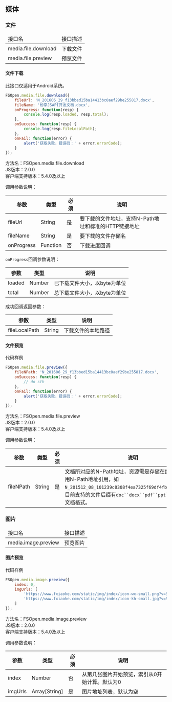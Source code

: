 ## 媒体

### 文件 

<table class="api-list">
    <thead>
        <tr>
            <td>接口名</td>
            <td>接口描述</td>
        </tr>
    </thead>
    <tbody>
        <tr>
            <td>media.file.download</td>
            <td>下载文件</td>
        </tr>
        <tr>
            <td>media.file.preview</td>
            <td>预览文件</td>
        </tr>
    </tbody>
</table>

#### 文件下载
此接口仅适用于Android系统。

```javascript
FSOpen.media.file.download({
    fileUrl: 'N_201606_29_f13bbed15ba14413bc0aef29be255817.docx',
    fileName: '纷享JSAPI开发文档.docx',
    onProgress: function(resp) {
        console.log(resp.loaded, resp.total);
    },
    onSuccess: function(resp) {
        console.log(resp.fileLocalPath);
    },
    onFail: function(error) {
        alert('获取失败，错误码：' + error.errorCode);
    }
});
```

方法名：FSOpen.media.file.download   
JS版本：2.0.0  
客户端支持版本：5.4.0及以上  

调用参数说明：    

| 参数      | 类型      | 必须 | 说明         |
| ----------| ----------| -----| -------------|
| fileUrl   | String    | 是   | 要下载的文件地址，支持N-Path地址和标准的HTTP链接地址 |
| fileName  | String    | 是   | 要下载的文件存储名 |
| onProgress| Function  | 否   | 下载进度回调 |

`onProgress`回调参数说明：

| 参数        | 类型      | 说明     |
| ------------| ----------| ---------|
| loaded      | Number    | 已下载文件大小，以byte为单位 |
| total       | Number    | 总下载文件大小，以byte为单位 |

成功回调返回参数：  

| 参数          | 类型      | 说明     |
| --------------| ----------| ---------|
| fileLocalPath | String    | 下载文件的本地路径 |

#### 文件预览

代码样例
```javascript
FSOpen.media.file.preview({
    fileNPath: 'N_201606_29_f13bbed15ba14413bc0aef29be255817.docx',
    onSuccess: function(resp) {
        // do sth
    },
    onFail: function(error) {
        alert('获取失败，错误码：' + error.errorCode);
    }
});
``` 

方法名：FSOpen.media.file.preview     
JS版本：2.0.0  
客户端支持版本：5.4.0及以上  

调用参数说明：    

| 参数      | 类型      | 必须 | 说明         |
| ----------| ----------| -----| -------------|
| fileNPath | String    | 是   | 文档所对应的N-Path地址，资源需是存储在纷享平台上，采用N-Path地址引用，如`N_201512_08_101239c8308f4ea7325f69df4fba386f1.pptx`。目前支持的文件后缀有`doc``docx``pdf``ppt``pptx`等通用文档格式。 |


### 图片 

<table class="api-list">
    <thead>
        <tr>
            <td>接口名</td>
            <td>接口描述</td>
        </tr>
    </thead>
    <tbody>
        <tr>
            <td>media.image.preview</td>
            <td>预览图片</td>
        </tr>
    </tbody>
</table>

#### 图片预览

代码样例
```javascript
FSOpen.media.image.preview({
    index: 0,
    imgUrls: [
        'https://www.fxiaoke.com/static/img/index/icon-wx-small.png?v=5.1.5',
        'https://www.fxiaoke.com/static/img/index/icon-kh-small.jpg?v=5.1.5'
    ]
});
``` 

方法名：FSOpen.media.image.preview     
JS版本：2.0.0  
客户端支持版本：5.4.0及以上   

调用参数说明：     

| 参数      | 类型          | 必须 | 说明         |
| ----------| --------------| -----| -------------|
| index     | Number        | 否   | 从第几张图片开始预览，索引从0开始计算。默认为0 |
| imgUrls   | Array[String] | 是   | 图片地址列表，默认为空 |
